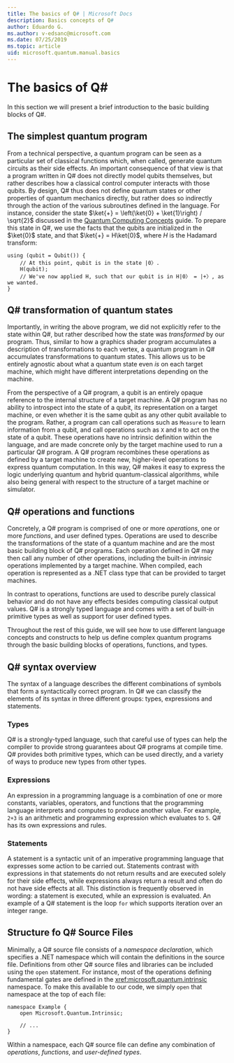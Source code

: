 ```yaml
---
title: The basics of Q# | Microsoft Docs 
description: Basics concepts of Q#
author: Eduardo G.
ms.author: v-edsanc@microsoft.com
ms.date: 07/25/2019
ms.topic: article
uid: microsoft.quantum.manual.basics
---
```

# The basics of Q#
In this section we will present a brief introduction to the basic building blocks of Q#.
## The simplest quantum program
From a technical perspective, a quantum program can be seen as a particular set of classical functions which, when called, generate quantum circuits as their side effects. An important consequence of that view is that a program written in Q# does not directly model qubits themselves, but rather describes how a classical control computer interacts with those qubits.
By design, Q# thus does not define quantum states or other properties of quantum mechanics directly, but rather does so indirectly through the action of the various subroutines defined in the language.
For instance, consider the state $\ket{+} = \left(\ket{0} + \ket{1}\right) / \sqrt{2}$ discussed in the [Quantum Computing Concepts](xref:microsoft.quantum.concepts.intro) guide.
To prepare this state in Q#, we use the facts that the qubits are initialized in the $\ket{0}$ state, and that $\ket{+} = H\ket{0}$, where $H$ is the Hadamard transform:

```qsharp
using (qubit = Qubit()) {
    // At this point, qubit is in the state |0〉.
    H(qubit);
    // We've now applied H, such that our qubit is in H|0〉 = |+〉, as we wanted.
}
```
## Q# transformation of quantum states

Importantly, in writing the above program, we did not explicitly refer to the state within Q#, but rather described how the state was *transformed* by our program.
Thus, similar to how a graphics shader program accumulates a description of transformations to each vertex, a quantum program in Q# accumulates transformations to quantum states.
This allows us to be entirely agnostic about what a quantum state even *is* on each target machine, which might have different interpretations depending on the machine. 

From the perspective of a Q# program, a qubit is an entirely opaque reference to the internal structure of a target machine.
A Q# program has no ability to introspect into the state of a qubit, its representation on a target machine, or even whether it is the same qubit as any other qubit available to the program.
Rather, a program can call operations such as `Measure` to learn information from a qubit, and call operations such as `X` and `H` to act on the state of a qubit.
These operations have no intrinsic definition within the language, and are made concrete only by the target machine used to run a particular Q# program.
A Q# program recombines these operations as defined by a target machine to create new, higher-level operations to express quantum computation.
In this way, Q# makes it easy to express the logic underlying quantum and hybrid quantum-classical algorithms, while also being general with respect to the structure of a target machine or simulator.

## Q# operations and functions

 Concretely, a Q# program is comprised of one or more *operations*, one or more *functions*, and user defined types. Operations are used to describe the transformations of the state of a quantum machine and are the most basic building block of Q# programs. 
 Each operation defined in Q# may then call any number of other operations, including the built-in *intrinsic* operations implemented by a target machine.
 When compiled, each operation is represented as a .NET class type that can be provided to target machines.

 In contrast to operations, functions are used to describe purely classical behavior and do not have any effects besides computing classical output values. Q# is a strongly typed language and comes with a set of built-in primitive types as well as support for user defined types. 

 Throughout the rest of this guide, we will see how to use different language concepts and constructs to help us define complex quantum programs through the basic building blocks of operations, functions, and types.

## Q# syntax overview

 The syntax of a language describes the different combinations of symbols that form a syntactically correct program. In Q# we can classify the elements of its syntax in three different groups: types, expressions and statements.
### Types

 Q# is a strongly-typed language, such that careful use of types can help the compiler to provide strong guarantees about Q# programs at compile time. Q# provides both primitive types, which can be used directly, and a variety of ways to produce new types from other types.
 
### Expressions
An expression in a programming language is a combination of one or more constants, variables, operators, and functions that the programming language interprets and computes to produce another value. For example, `2+3` is an arithmetic and programming expression which evaluates to `5`. Q# has its own expressions and rules.
### Statements 
  A statement is a syntactic unit of an imperative programming language that expresses some action to be carried out. Statements contrast with expressions in that statements do not return results and are executed solely for their side effects, while expressions always return a result and often do not have side effects at all. This distinction is frequently observed in wording: a statement is executed, while an expression is evaluated. An example of a Q# statement is the loop `for` which supports iteration over an integer range.

## Structure fo Q# Source Files

Minimally, a Q# source file consists of a *namespace declaration*, which specifies a .NET namespace which will contain the definitions in the source file.
Definitions from other Q# source files and libraries can be included using the `open` statement.
For instance, most of the operations defining fundamental gates are defined in the <xref:microsoft.quantum.intrinsic> namespace.
To make this available to our code, we simply `open` that namespace at the top of each file:

```qsharp
namespace Example {
    open Microsoft.Quantum.Intrinsic;

    // ...
}
```

Within a namespace, each Q# source file can define any combination of *operations*, *functions*, and *user-defined types*.

